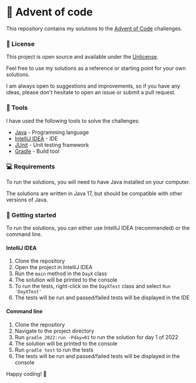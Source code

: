 # 🎄 Advent of code

This repository contains my solutions to the [Advent of Code](https://adventofcode.com/) challenges.

### 📝 License

This project is open source and available under the [Unlicense](LICENSE).

Feel free to use my solutions as a reference or starting point for your own solutions.

I am always open to suggestions and improvements, so if you have any ideas, please don't hesitate to open an issue or submit a pull request.

### 🔨 Tools
I have used the following tools to solve the challenges:

- [Java](https://www.java.com/en/) - Programming language
- [IntelliJ IDEA](https://www.jetbrains.com/idea/) - IDE
- [JUnit](https://junit.org/junit5/) - Unit testing framework
- [Gradle](https://gradle.org/) - Build tool

### 💻 Requirements
To run the solutions, you will need to have Java installed on your computer.

The solutions are written in Java 17, but should be compatible with other versions of Java.

### 🚀 Getting started
To run the solutions, you can either use IntelliJ IDEA (recommended) or the command line.

#### IntelliJ IDEA
1. Clone the repository
2. Open the project in IntelliJ IDEA
3. Run the `main` method in the `DayX` class
4. The solution will be printed to the console
5. To run the tests, right-click on the `DayXTest` class and select `Run 'DayXTest'`
6. The tests will be run and passed/failed tests will be displayed in the IDE

#### Command line
1. Clone the repository
2. Navigate to the project directory
3. Run `gradle 2022:run -Pday=01` to run the solution for day 1 of 2022
4. The solution will be printed to the console
5. Run `gradle test` to run the tests
6. The tests will be run and passed/failed tests will be displayed in the console

Happy coding! 🎉